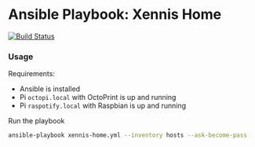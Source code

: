 # Ansible Playbook: Xennis Home

[![Build Status](https://travis-ci.org/Xennis/ansible-xennis-home.svg?branch=master)](https://travis-ci.org/Xennis/ansible-xennis-home)

### Usage

Requirements:
* Ansible is installed
* Pi `octopi.local` with OctoPrint is up and running
* Pi `raspotify.local` with Raspbian is up and running

Run the playbook
```sh
ansible-playbook xennis-home.yml --inventory hosts --ask-become-pass
```
